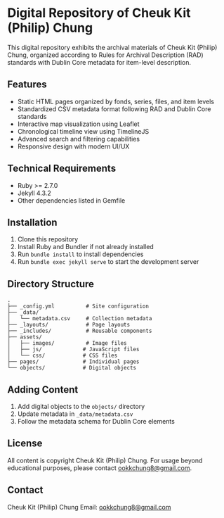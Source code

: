 # Digital Repository of Cheuk Kit (Philip) Chung

This digital repository exhibits the archival materials of Cheuk Kit (Philip) Chung, organized according to Rules for Archival Description (RAD) standards with Dublin Core metadata for item-level description.

## Features

- Static HTML pages organized by fonds, series, files, and item levels
- Standardized CSV metadata format following RAD and Dublin Core standards
- Interactive map visualization using Leaflet
- Chronological timeline view using TimelineJS
- Advanced search and filtering capabilities
- Responsive design with modern UI/UX

## Technical Requirements

- Ruby >= 2.7.0
- Jekyll 4.3.2
- Other dependencies listed in Gemfile

## Installation

1. Clone this repository
2. Install Ruby and Bundler if not already installed
3. Run `bundle install` to install dependencies
4. Run `bundle exec jekyll serve` to start the development server

## Directory Structure

```
.
├── _config.yml          # Site configuration
├── _data/              
│   └── metadata.csv     # Collection metadata
├── _layouts/            # Page layouts
├── _includes/           # Reusable components
├── assets/             
│   ├── images/          # Image files
│   ├── js/             # JavaScript files
│   └── css/            # CSS files
├── pages/              # Individual pages
└── objects/            # Digital objects
```

## Adding Content

1. Add digital objects to the `objects/` directory
2. Update metadata in `_data/metadata.csv`
3. Follow the metadata schema for Dublin Core elements

## License

All content is copyright Cheuk Kit (Philip) Chung. For usage beyond educational purposes, please contact ookkchung8@gmail.com.

## Contact

Cheuk Kit (Philip) Chung
Email: ookkchung8@gmail.com

